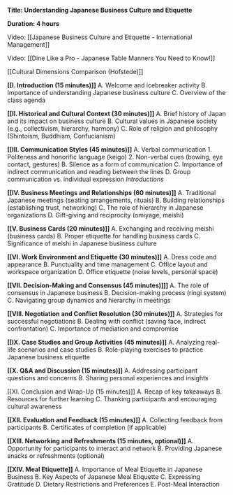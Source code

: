 **Title: Understanding Japanese Business Culture and Etiquette**

**Duration: 4 hours**

Video: [[Japanese Business Culture and Etiquette - International Management]]

Video: [[Dine Like a Pro - Japanese Table Manners You Need to Know!]]

[[Cultural Dimensions Comparison (Hofstede)]]

**[[I. Introduction (15 minutes)]]**
   A. Welcome and icebreaker activity
   B. Importance of understanding Japanese business culture
   C. Overview of the class agenda

**[[II. Historical and Cultural Context (30 minutes)]]**
   A. Brief history of Japan and its impact on business culture
   B. Cultural values in Japanese society (e.g., collectivism, hierarchy, harmony)
   C. Role of religion and philosophy (Shintoism, Buddhism, Confucianism)

**[[III. Communication Styles (45 minutes)]]**
   A. Verbal communication
      1. Politeness and honorific language (keigo)
      2. Non-verbal cues (bowing, eye contact, gestures)
   B. Silence as a form of communication
   C. Importance of indirect communication and reading between the lines
   D. Group communication vs. individual expression
	*Introductions*

**[[IV. Business Meetings and Relationships (60 minutes)]]**
   A. Traditional Japanese meetings (seating arrangements, rituals)
   B. Building relationships (establishing trust, networking)
   C. The role of hierarchy in Japanese organizations
   D. Gift-giving and reciprocity (omiyage, meishi)

**[[V. Business Cards (20 minutes)]]**
   A. Exchanging and receiving meishi (business cards)
   B. Proper etiquette for handling business cards
   C. Significance of meishi in Japanese business culture

**[[VI. Work Environment and Etiquette (30 minutes)]]**
   A. Dress code and appearance
   B. Punctuality and time management
   C. Office layout and workspace organization
   D. Office etiquette (noise levels, personal space)

**[[VII. Decision-Making and Consensus (45 minutes)]]]**
   A. The role of consensus in Japanese business
   B. Decision-making process (ringi system)
   C. Navigating group dynamics and hierarchy in meetings

**[[VIII. Negotiation and Conflict Resolution (30 minutes)]]**
   A. Strategies for successful negotiations
   B. Dealing with conflict (saving face, indirect confrontation)
   C. Importance of mediation and compromise

**[[IX. Case Studies and Group Activities (45 minutes)]]**
   A. Analyzing real-life scenarios and case studies
   B. Role-playing exercises to practice Japanese business etiquette

**[[X. Q&A and Discussion (15 minutes)]]**
   A. Addressing participant questions and concerns
   B. Sharing personal experiences and insights

[[XI. Conclusion and Wrap-Up (15 minutes)]]
   A. Recap of key takeaways
   B. Resources for further learning
   C. Thanking participants and encouraging cultural awareness

**[[XII. Evaluation and Feedback (15 minutes)]]**
   A. Collecting feedback from participants
   B. Certificates of completion (if applicable)

**[[XIII. Networking and Refreshments (15 minutes, optional)]]**
   A. Opportunity for participants to interact and network
   B. Providing Japanese snacks or refreshments (optional)

**[[XIV. Meal Etiquette]]**
	A. Importance of Meal Etiquette in Japanese Business
	B. Key Aspects of Japanese Meal Etiquette
	C. Expressing Gratitude
	D. Dietary Restrictions and Preferences
	E. Post-Meal Interaction
